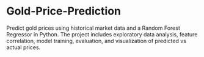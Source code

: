 # Gold-Price-Prediction
Predict gold prices using historical market data and a Random Forest Regressor in Python. The project includes exploratory data analysis, feature correlation, model training, evaluation, and visualization of predicted vs actual prices.
